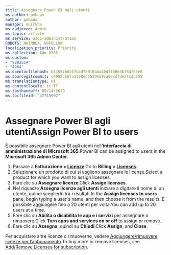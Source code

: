 ```yaml
---
title: Assegnare Power BI agli utenti
ms.author: pebaum
author: pebaum
manager: mnirkhe
ms.audience: Admin
ms.topic: article
ms.service: o365-administration
ROBOTS: NOINDEX, NOFOLLOW
localization_priority: Priority
ms.collection: Adm_O365
ms.custom:
- "9002564"
- "4964"
ms.openlocfilehash: b12657bd21fbcd78010aba4647158e3bf54f66e8
ms.sourcegitcommit: c6692ce0fa1358ec3529e59ca0ecdfdea4cdc759
ms.translationtype: HT
ms.contentlocale: it-IT
ms.lasthandoff: 09/14/2020
ms.locfileid: "47715997"
---
```

# <a name="assign-power-bi-to-users"></a><span data-ttu-id="73cee-102">Assegnare Power BI agli utenti</span><span class="sxs-lookup"><span data-stu-id="73cee-102">Assign Power BI to users</span></span>

<span data-ttu-id="73cee-103">È possibile assegnare Power BI agli utenti nell'**interfaccia di amministrazione di Microsoft 365**.</span><span class="sxs-lookup"><span data-stu-id="73cee-103">Power BI can be assigned to users in the **Microsoft 365 Admin Center**.</span></span>  

1. <span data-ttu-id="73cee-104">Passare a **Fatturazione > [Licenze](https://go.microsoft.com/fwlink/p/?linkid=842264)**.</span><span class="sxs-lookup"><span data-stu-id="73cee-104">Go to **Billing > [Licenses](https://go.microsoft.com/fwlink/p/?linkid=842264)**.</span></span>
2. <span data-ttu-id="73cee-105">Selezionare un prodotto di cui si vogliono assegnare le licenze.</span><span class="sxs-lookup"><span data-stu-id="73cee-105">Select a product for which you want to assign licenses.</span></span>
3. <span data-ttu-id="73cee-106">Fare clic su **Assegnare licenze**.</span><span class="sxs-lookup"><span data-stu-id="73cee-106">Click **Assign licenses**.</span></span>
4. <span data-ttu-id="73cee-107">Nel riquadro **Assegna licenze agli utenti** iniziare a digitare il nome di un utente, quindi sceglierlo tra i risultati.</span><span class="sxs-lookup"><span data-stu-id="73cee-107">In the **Assign licenses to users** pane, begin typing a user's name, and then choose it from the results.</span></span> <span data-ttu-id="73cee-108">È possibile aggiungere fino a 20 utenti per volta.</span><span class="sxs-lookup"><span data-stu-id="73cee-108">You can add up to 20 users at a time.</span></span>
5. <span data-ttu-id="73cee-109">Fare clic su **Abilita o disabilita le app e i servizi** per assegnare o rimuovere.</span><span class="sxs-lookup"><span data-stu-id="73cee-109">Click **Turn apps and services on or off** to assign or remove.</span></span>
6. <span data-ttu-id="73cee-110">Fare clic su **Assegna**, quindi su **Chiudi**.</span><span class="sxs-lookup"><span data-stu-id="73cee-110">Click **Assign**, and **Close**.</span></span>

<span data-ttu-id="73cee-111">Per acquistare altre licenze o rimuoverne, vedere [Aggiungere/rimuovere licenze per l’abbonamento](https://docs.microsoft.com/microsoft-365/commerce/licenses/buy-licenses?view=o365-worldwide#add-or-remove-licenses-for-your-business-subscription).</span><span class="sxs-lookup"><span data-stu-id="73cee-111">To buy more or remove licenses, see [Add/Remove Licenses for subscription](https://docs.microsoft.com/microsoft-365/commerce/licenses/buy-licenses?view=o365-worldwide#add-or-remove-licenses-for-your-business-subscription).</span></span>
